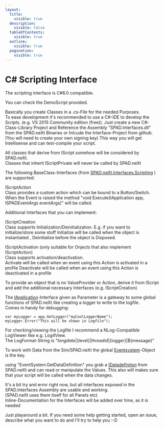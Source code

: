 ```yaml
---
layout:
  title:
    visible: true
  description:
    visible: false
  tableOfContents:
    visible: true
  outline:
    visible: true
  pagination:
    visible: true
---
```


# C# Scripting Interface

The scripting interface is C#6.0 compatible.

You can check the DemoScript provided.

Basically you create Classes in a .cs-File for the needed Purposes.\
To ease development it's recommended to use a C#-IDE to develop the Scripts. (e.g. VS 2015 Community edition (free)). Just create a new C#-Class-Library Project and Reference the Assembly "SPAD.Interfaces.dll" from the SPAD.neXt Binaries or Inlcude the Interface-Project from github. (You will need to create your own signing key) This way you will get Intellisense and can test-compile your script.

All classes that derive from IScript somehow will be considered by SPAD.neXt.\
Classes that inherit IScriptPrivate will never be called by SPAD.neXt

The following BaseClass-Interfaces (from [SPAD.neXt.Interfaces.Scripting](https://github.com/c0nnex/SPAD.neXt/blob/master/SPAD.Interfaces/Scripting/IScriptValueProvider.cs) ) are supported:

IScriptAction\
Class provides a custom action which can be bound to a Button/Switch.\
When the Event is raised the method "void Execute(IApplication app, ISPADEventArgs eventArgs)" will be called.

Additional Interfaces that you can implement:

IScriptCreation\
Class supports Initialization/Deinitialization. E.g. if you want to initialize/store some stuff Initialize will be called when the object is instantiated , Deinitialize before the object is Disposed.

IScriptActivation (only suitable for Onjects that also implement IScriptAction)\
Class supports activation/deactivation.\
Activate will be called when an event using this Action is activated in a profile Deactivate will be called when an event using this Action is deactivated in a profile

To provide an object that is no ValueProvider or Action, derive it from IScript and add the additional necessary Interfaces (e.g. IScriptCreation)

The [IApplication](https://github.com/c0nnex/SPAD.neXt/blob/master/SPAD.Interfaces/IApplication.cs)-Interface given as Parameter is a gateway to some global functions of SPAD.neXt like creating a logger to write to the logfile.\
Comes in handy for debugging:

```
var myLogger = app.GetLogger("myCoolLoggerName");
myLogger.Error("This will be shown in Logfile");
```

For checking/viewing the Logfile I recommend a NLog-Compatible LogViewer like e.g. Log4View.\
The LogFormat-String is "${longdate}|${level}|${threadid}|${logger}|${message}"

To work with Data from the Sim/SPAD.neXt the global [Eventsystem](https://github.com/c0nnex/SPAD.neXt/blob/master/SPAD.Interfaces/Events/IEventSystem.cs)-Object is the key.

using "EventSystem.GetDataDefinition" you grab a [IDatadefiniton](https://github.com/c0nnex/SPAD.neXt/blob/master/SPAD.Interfaces/Configuration/IDataDefinition.cs) from SPAD.neXt and can read or manipulate the Values. This also will makes sure that your script will be called when the data changes.

It's a bit try and error right now, but all interfaces exposed in the SPAD.Interfaces Assembly are usable and working.\
(SPAD.neXt uses them itself for all Panels etc)\
Inline-Documentation for the Interfaces will be added over time, as it is needed

Just playaround a bit. If you need some help getting started, open an issue, describe what you want to do and I'll try to help you :-D
